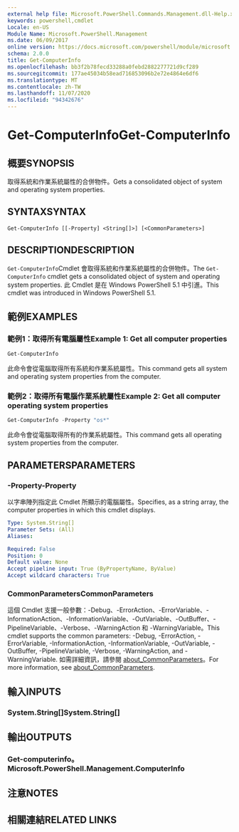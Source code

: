 ```yaml
---
external help file: Microsoft.PowerShell.Commands.Management.dll-Help.xml
keywords: powershell,cmdlet
Locale: en-US
Module Name: Microsoft.PowerShell.Management
ms.date: 06/09/2017
online version: https://docs.microsoft.com/powershell/module/microsoft.powershell.management/get-computerinfo?view=powershell-5.1&WT.mc_id=ps-gethelp
schema: 2.0.0
title: Get-ComputerInfo
ms.openlocfilehash: bb3f2b78fecd33288a0febd2882277721d9cf289
ms.sourcegitcommit: 177ae45034b58ead716853096b2e72e4864e6df6
ms.translationtype: MT
ms.contentlocale: zh-TW
ms.lasthandoff: 11/07/2020
ms.locfileid: "94342676"
---
```

# <span data-ttu-id="2f779-103">Get-ComputerInfo</span><span class="sxs-lookup"><span data-stu-id="2f779-103">Get-ComputerInfo</span></span>

## <span data-ttu-id="2f779-104">概要</span><span class="sxs-lookup"><span data-stu-id="2f779-104">SYNOPSIS</span></span>
<span data-ttu-id="2f779-105">取得系統和作業系統屬性的合併物件。</span><span class="sxs-lookup"><span data-stu-id="2f779-105">Gets a consolidated object of system and operating system properties.</span></span>

## <span data-ttu-id="2f779-106">SYNTAX</span><span class="sxs-lookup"><span data-stu-id="2f779-106">SYNTAX</span></span>

```
Get-ComputerInfo [[-Property] <String[]>] [<CommonParameters>]
```

## <span data-ttu-id="2f779-107">DESCRIPTION</span><span class="sxs-lookup"><span data-stu-id="2f779-107">DESCRIPTION</span></span>

<span data-ttu-id="2f779-108">`Get-ComputerInfo`Cmdlet 會取得系統和作業系統屬性的合併物件。</span><span class="sxs-lookup"><span data-stu-id="2f779-108">The `Get-ComputerInfo` cmdlet gets a consolidated object of system and operating system properties.</span></span>
<span data-ttu-id="2f779-109">此 Cmdlet 是在 Windows PowerShell 5.1 中引進。</span><span class="sxs-lookup"><span data-stu-id="2f779-109">This cmdlet was introduced in Windows PowerShell 5.1.</span></span>

## <span data-ttu-id="2f779-110">範例</span><span class="sxs-lookup"><span data-stu-id="2f779-110">EXAMPLES</span></span>

### <span data-ttu-id="2f779-111">範例1：取得所有電腦屬性</span><span class="sxs-lookup"><span data-stu-id="2f779-111">Example 1: Get all computer properties</span></span>

```powershell
Get-ComputerInfo
```

<span data-ttu-id="2f779-112">此命令會從電腦取得所有系統和作業系統屬性。</span><span class="sxs-lookup"><span data-stu-id="2f779-112">This command gets all system and operating system properties from the computer.</span></span>

### <span data-ttu-id="2f779-113">範例2：取得所有電腦作業系統屬性</span><span class="sxs-lookup"><span data-stu-id="2f779-113">Example 2: Get all computer operating system properties</span></span>

```powershell
Get-ComputerInfo -Property "os*"
```

<span data-ttu-id="2f779-114">此命令會從電腦取得所有的作業系統屬性。</span><span class="sxs-lookup"><span data-stu-id="2f779-114">This command gets all operating system properties from the computer.</span></span>

## <span data-ttu-id="2f779-115">PARAMETERS</span><span class="sxs-lookup"><span data-stu-id="2f779-115">PARAMETERS</span></span>

### <span data-ttu-id="2f779-116">-Property</span><span class="sxs-lookup"><span data-stu-id="2f779-116">-Property</span></span>

<span data-ttu-id="2f779-117">以字串陣列指定此 Cmdlet 所顯示的電腦屬性。</span><span class="sxs-lookup"><span data-stu-id="2f779-117">Specifies, as a string array, the computer properties in which this cmdlet displays.</span></span>

```yaml
Type: System.String[]
Parameter Sets: (All)
Aliases:

Required: False
Position: 0
Default value: None
Accept pipeline input: True (ByPropertyName, ByValue)
Accept wildcard characters: True
```

### <span data-ttu-id="2f779-118">CommonParameters</span><span class="sxs-lookup"><span data-stu-id="2f779-118">CommonParameters</span></span>

<span data-ttu-id="2f779-119">這個 Cmdlet 支援一般參數：-Debug、-ErrorAction、-ErrorVariable、-InformationAction、-InformationVariable、-OutVariable、-OutBuffer、-PipelineVariable、-Verbose、-WarningAction 和 -WarningVariable。</span><span class="sxs-lookup"><span data-stu-id="2f779-119">This cmdlet supports the common parameters: -Debug, -ErrorAction, -ErrorVariable, -InformationAction, -InformationVariable, -OutVariable, -OutBuffer, -PipelineVariable, -Verbose, -WarningAction, and -WarningVariable.</span></span> <span data-ttu-id="2f779-120">如需詳細資訊，請參閱 [about_CommonParameters](../Microsoft.PowerShell.Core/About/about_CommonParameters.md)。</span><span class="sxs-lookup"><span data-stu-id="2f779-120">For more information, see [about_CommonParameters](../Microsoft.PowerShell.Core/About/about_CommonParameters.md).</span></span>

## <span data-ttu-id="2f779-121">輸入</span><span class="sxs-lookup"><span data-stu-id="2f779-121">INPUTS</span></span>

### <span data-ttu-id="2f779-122">System.String[]</span><span class="sxs-lookup"><span data-stu-id="2f779-122">System.String[]</span></span>

## <span data-ttu-id="2f779-123">輸出</span><span class="sxs-lookup"><span data-stu-id="2f779-123">OUTPUTS</span></span>

### <span data-ttu-id="2f779-124">Get-computerinfo。</span><span class="sxs-lookup"><span data-stu-id="2f779-124">Microsoft.PowerShell.Management.ComputerInfo</span></span>

## <span data-ttu-id="2f779-125">注意</span><span class="sxs-lookup"><span data-stu-id="2f779-125">NOTES</span></span>

## <span data-ttu-id="2f779-126">相關連結</span><span class="sxs-lookup"><span data-stu-id="2f779-126">RELATED LINKS</span></span>
